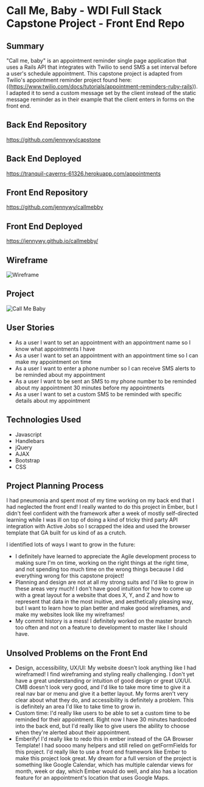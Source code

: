<h1>Call Me, Baby - WDI Full Stack Capstone Project - Front End Repo </h1>

## Summary
"Call me, baby" is an appointment reminder single page application that uses a Rails API that integrates with Twilio to send SMS a set interval before a user's schedule appointment. This capstone project is adapted from Twilio's appointment reminder project found here: ((https://www.twilio.com/docs/tutorials/appointment-reminders-ruby-rails)). I adapted it to send a custom message set by the client instead of the static message reminder as in their example that the client enters in forms on the front end.

## Back End Repository
https://github.com/jennywy/capstone

## Back End Deployed
https://tranquil-caverns-61326.herokuapp.com/appointments

## Front End Repository
https://github.com/jennywy/callmebby

## Front End Deployed
https://jennywy.github.io/callmebby/

## Wireframe
![Wireframe](https://i.imgur.com/aJX5mSK.png)

## Project
![Call Me Baby](https://i.imgur.com/o6aMh3r.png)

## User Stories
- As a user I want to set an appointment with an appointment name so I know what appointments I have
- As a user I want to set an appointment with an appointment time so I can make my appointment on time
- As a user I want to enter a phone number so I can receive SMS alerts to be reminded about my appointment
- As a user I want to be sent an SMS to my phone number to be reminded about my appointment 30 minutes before my appointments
- As a user I want to set a custom SMS to be reminded with specific details about my appointment

## Technologies Used
- Javascript
- Handlebars
- jQuery
- AJAX
- Bootstrap
- CSS

## Project Planning Process
I had pneumonia and spent most of my time working on my back end that I had neglected the front end! I really wanted to do this project in Ember, but I didn't feel confident with the framework after a week of mostly self-directed learning while I was ill on top of doing a kind of tricky third party API integration with Active Jobs so I scrapped the idea and used the browser template that GA built for us kind of as a crutch. 

I identified lots of ways I want to grow in the future:
- I definitely have learned to appreciate the Agile development process to making sure I'm on time, working on the right things at the right time, and not spending too much time on the wrong things because I did everything wrong for this capstone project!
- Planning and design are not at all my strong suits and I'd like to grow in these areas very much! I don't have good intuition for how to come up with a great layout for a website that does X, Y, and Z and how to represent that data in the most inuitive, and aesthetically pleasing way, but I want to learn how to plan better and make good wireframes, and make my websites look like my wireframes!
- My commit history is a mess! I definitely worked on the master branch too often and not on a feature to development to master like I should have.

## Unsolved Problems on the Front End
- Design, accessibility, UX/UI: My website doesn't look anything like I had wireframed! I find wireframing and styling really challenging. I don't yet have a great understanding or intuition of good design or great UX/UI. CMB doesn't look very good, and I'd like to take more time to give it a real nav bar or menu and give it a better layout. My forms aren't very clear about what they do, and accessibility is definitely a problem. This is definitely an area I'd like to take time to grow in.
- Custom time: I'd really like users to be able to set a custom time to be reminded for their appointment. Right now I have 30 minutes hardcoded into the back end, but I'd really like to give users the ability to choose when they're alerted about their appointment.
- Emberify! I'd really like to redo this in ember instead of the GA Browser Template! I had soooo many helpers and still relied on getFormFields for this project. I'd really like to use a front end framework like Ember to make this project look great. My dream for a full version of the project is something like Google Calendar, which has multiple calendar views for month, week or day, which Ember would do well, and also has a location feature for an appointment's location that uses Google Maps.
